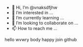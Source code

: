 - 👋 Hi, I’m @vnaksdfjhw
- 👀 I’m interested in ...
- 🌱 I’m currently learning ...
- 💞️ I’m looking to collaborate on ...
- 📫 How to reach me ...

hello wvwry body happy join github
